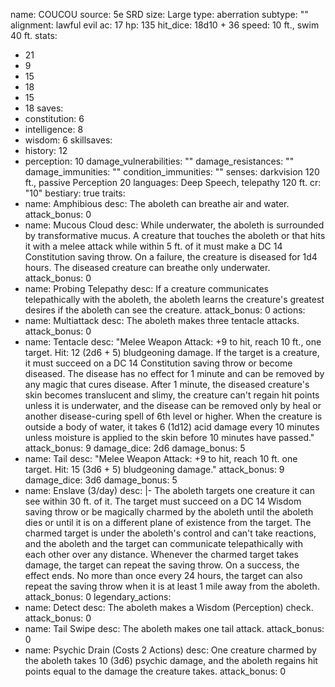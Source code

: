 name: COUCOU
source: 5e SRD
size: Large
type: aberration
subtype: ""
alignment: lawful evil
ac: 17
hp: 135
hit_dice: 18d10 + 36
speed: 10 ft., swim 40 ft.
stats:
  - 21
  - 9
  - 15
  - 18
  - 15
  - 18
saves:
  - constitution: 6
  - intelligence: 8
  - wisdom: 6
skillsaves:
  - history: 12
  - perception: 10
damage_vulnerabilities: ""
damage_resistances: ""
damage_immunities: ""
condition_immunities: ""
senses: darkvision 120 ft., passive Perception 20
languages: Deep Speech, telepathy 120 ft.
cr: "10"
bestiary: true
traits:
  - name: Amphibious
    desc: The aboleth can breathe air and water.
    attack_bonus: 0
  - name: Mucous Cloud
    desc: While underwater, the aboleth is surrounded by transformative mucus. A creature that touches the aboleth or that hits it with a melee attack while within 5 ft. of it must make a DC 14 Constitution saving throw. On a failure, the creature is diseased for 1d4 hours. The diseased creature can breathe only underwater.
    attack_bonus: 0
  - name: Probing Telepathy
    desc: If a creature communicates telepathically with the aboleth, the aboleth learns the creature's greatest desires if the aboleth can see the creature.
    attack_bonus: 0
actions:
  - name: Multiattack
    desc: The aboleth makes three tentacle attacks.
    attack_bonus: 0
  - name: Tentacle
    desc: "Melee Weapon Attack: +9 to hit, reach 10 ft., one target. Hit: 12 (2d6 + 5) bludgeoning damage. If the target is a creature, it must succeed on a DC 14 Constitution saving throw or become diseased. The disease has no effect for 1 minute and can be removed by any magic that cures disease. After 1 minute, the diseased creature's skin becomes translucent and slimy, the creature can't regain hit points unless it is underwater, and the disease can be removed only by heal or another disease-curing spell of 6th level or higher. When the creature is outside a body of water, it takes 6 (1d12) acid damage every 10 minutes unless moisture is applied to the skin before 10 minutes have passed."
    attack_bonus: 9
    damage_dice: 2d6
    damage_bonus: 5
  - name: Tail
    desc: "Melee Weapon Attack: +9 to hit, reach 10 ft. one target. Hit: 15 (3d6 + 5) bludgeoning damage."
    attack_bonus: 9
    damage_dice: 3d6
    damage_bonus: 5
  - name: Enslave (3/day)
    desc: |-
      The aboleth targets one creature it can see within 30 ft. of it. The target must succeed on a DC 14 Wisdom saving throw or be magically charmed by the aboleth until the aboleth dies or until it is on a different plane of existence from the target. The charmed target is under the aboleth's control and can't take reactions, and the aboleth and the target can communicate telepathically with each other over any distance.
      Whenever the charmed target takes damage, the target can repeat the saving throw. On a success, the effect ends. No more than once every 24 hours, the target can also repeat the saving throw when it is at least 1 mile away from the aboleth.
    attack_bonus: 0
legendary_actions:
  - name: Detect
    desc: The aboleth makes a Wisdom (Perception) check.
    attack_bonus: 0
  - name: Tail Swipe
    desc: The aboleth makes one tail attack.
    attack_bonus: 0
  - name: Psychic Drain (Costs 2 Actions)
    desc: One creature charmed by the aboleth takes 10 (3d6) psychic damage, and the aboleth regains hit points equal to the damage the creature takes.
    attack_bonus: 0
